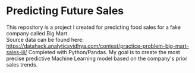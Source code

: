 # Predicting Future Sales 
This repository is a project I created for predicting food sales for a fake company called Big Mart.  
Source data can be found here: https://datahack.analyticsvidhya.com/contest/practice-problem-big-mart-sales-iii/
Completed with Python/Pandas.
My goal is to create the most precise predictive Machine Learning model based on the company's prior sales trends.
